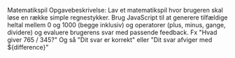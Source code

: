 Matematikspil
Opgavebeskrivelse: 
Lav et matematikspil hvor brugeren skal løse en række simple regnestykker. 
Brug JavaScript til at generere tilfældige heltal mellem 0 og 1000 (begge inklusiv) og operatorer (plus, minus, gange, dividere) og 
evaluere brugerens svar med passende feedback. Fx "Hvad giver 765 / 345?" Og så "Dit svar er korrekt" eller "Dit svar afviger med ${difference}"

